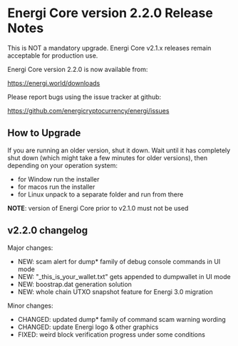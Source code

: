 Energi Core version 2.2.0 Release Notes
=======================================

This is NOT a mandatory upgrade. Energi Core v2.1.x releases remain
acceptable for production use.

Energi Core version 2.2.0 is now available from:

  https://energi.world/downloads

Please report bugs using the issue tracker at github:

  https://github.com/energicryptocurrency/energi/issues


How to Upgrade
--------------

If you are running an older version, shut it down. Wait until it has completely
shut down (which might take a few minutes for older versions), then depending on
your operation system:

* for Window run the installer
* for macos run the installer
* for Linux unpack to a separate folder and run from there

**NOTE**: version of Energi Core prior to v2.1.0 must not be used


v2.2.0 changelog
----------------

Major changes:

* NEW: scam alert for dump* family of debug console commands in UI mode
* NEW: "_this_is_your_wallet.txt" gets appended to dumpwallet in UI mode
* NEW: boostrap.dat generation solution
* NEW: whole chain UTXO snapshot feature for Energi 3.0 migration

Minor changes:

* CHANGED: updated dump* family of command scam warning wording
* CHANGED: update Energi logo & other graphics
* FIXED: weird block verification progress under some conditions
